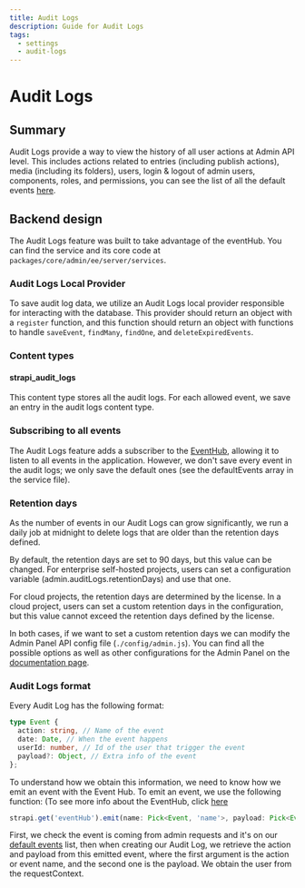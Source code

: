 ```yaml
---
title: Audit Logs
description: Guide for Audit Logs
tags:
  - settings
  - audit-logs
---
```


# Audit Logs

## Summary

Audit Logs provide a way to view the history of all user actions at Admin API level. This includes actions related to entries (including publish actions), media (including its folders), users, login & logout of admin users, components, roles, and permissions, you can see the list of all the default events [here](https://github.com/strapi/strapi/blob/main/packages/core/admin/ee/server/services/audit-logs.js#L9).

## Backend design

The Audit Logs feature was built to take advantage of the eventHub. You can find the service and its core code at `packages/core/admin/ee/server/services`.

### Audit Logs Local Provider

To save audit log data, we utilize an Audit Logs local provider responsible for interacting with the database. This provider should return an object with a `register` function, and this function should return an object with functions to handle `saveEvent`, `findMany`, `findOne`, and `deleteExpiredEvents`.

### Content types

#### strapi_audit_logs

This content type stores all the audit logs. For each allowed event, we save an entry in the audit logs content type.

### Subscribing to all events

The Audit Logs feature adds a subscriber to the [EventHub](/docs/core/strapi/event-hub), allowing it to listen to all events in the application. However, we don't save every event in the audit logs; we only save the default ones (see the defaultEvents array in the service file).

### Retention days

As the number of events in our Audit Logs can grow significantly, we run a daily job at midnight to delete logs that are older than the retention days defined.

By default, the retention days are set to 90 days, but this value can be changed. For enterprise self-hosted projects, users can set a configuration variable (admin.auditLogs.retentionDays) and use that one.

For cloud projects, the retention days are determined by the license. In a cloud project, users can set a custom retention days in the configuration, but this value cannot exceed the retention days defined by the license.

In both cases, if we want to set a custom retention days we can modify the Admin Panel API config file (`./config/admin.js`). You can find all the possible options as well as other configurations for the Admin Panel on the [documentation page](https://docs.strapi.io/dev-docs/configurations/admin-panel#available-options).

### Audit Logs format

Every Audit Log has the following format:

```typescript
type Event {
  action: string, // Name of the event
  date: Date, // When the event happens
  userId: number, // Id of the user that trigger the event
  payload?: Object, // Extra info of the event
};
```

To understand how we obtain this information, we need to know how we emit an event with the Event Hub. To emit an event, we use the following function: (To see more info about the EventHub, click [here](/docs/core/strapi/event-hub)

```typescript
strapi.get('eventHub').emit(name: Pick<Event, 'name'>, payload: Pick<Event, 'payload'>);
```

First, we check the event is coming from admin requests and it's on our [default events](https://github.com/strapi/strapi/blob/main/packages/core/admin/ee/server/services/audit-logs.js#L9) list, then when creating our Audit Log, we retrieve the action and payload from this emitted event, where the first argument is the action or event name, and the second one is the payload. We obtain the user from the requestContext.
